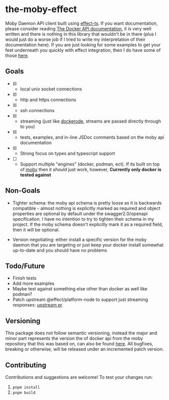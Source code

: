 # the-moby-effect

Moby Daemon API client built using [effect-ts](http://effect.website). If you want documentation, please consider reading [The Docker API documentation](https://docs.docker.com/engine/api/latest), it is very well written and there is nothing in this library that wouldn't be in there (plus I would just do a worse job if I tried to write my interpretation of their documentation here). If you are just looking for some examples to get your feet underneath you quickly with effect integration, then I do have some of those [here](./examples/).

## Goals

- [x] - local unix socket connections
- [x] - http and https connections
- [x] - ssh connections
- [x] - streaming (just like [dockerode](https://github.com/apocas/dockerode), streams are passed directly through to you)
- [x] - tests, examples, and in-line JSDoc comments based on the moby api documentation
- [x] - Strong focus on types and typescript support
- [ ] - Support multiple "engines" (docker, podman, ect). If its built on top of [moby](https://github.com/moby/moby) then it _should_ just work, however, __Currently only docker is tested against__

## Non-Goals

- Tighter schema: the moby api schema is pretty loose as it is backwards compatible - almost nothing is explicitly marked as required and object properties are optional by default under the swagger2.0/openapi specification. I have no intention to try to tighten their schema in my project. If the moby schema doesn't explicitly mark it as a required field, then it will be optional.

- Version negotiating: either install a specific version for the moby daemon that you are targeting or just keep your docker install somewhat up-to-date and you should have no problems

## Todo/Future
- Finish tests
- Add more examples
- Maybe test against something else other than docker as well like podman?
- Patch upstream @effect/platform-node to support just streaming responses: [upstream pr](https://github.com/Effect-TS/platform/pull/375)

## Versioning

This package does not follow semantic versioning, instead the major and minor part represents the version the of docker api from the moby repository that this was based on, can also be found [here](https://docs.docker.com/engine/api/version-history/). All bugfixes, breaking or otherwise, will be released under an incremented patch version.

## Contributing

Contributions and suggestions are welcome! To test your changes run:

1. `pnpm install`
2. `pnpm build`

